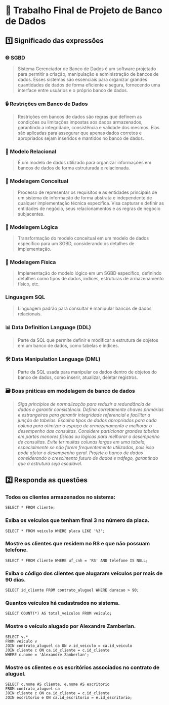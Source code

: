 # 🎲 Trabalho Final de Projeto de Banco de Dados

## 1️⃣ Significado das expressões 

###	🌐 SGBD
> Sistema Gerenciador de Banco de Dados é um software projetado para permitir a criação, manipulação e administração de bancos de dados. Esses sistemas são essenciais para organizar grandes quantidades de dados de forma eficiente e segura, fornecendo uma interface entre usuários e o próprio banco de dados.

###	🔒 Restrições em Banco de Dados
> Restrições em bancos de dados são regras que definem as condições ou limitações impostas aos dados armazenados, garantindo a integridade, consistência e validade dos mesmos. Elas são aplicadas para assegurar que apenas dados corretos e apropriados sejam inseridos e mantidos no banco de dados. 

###	🔗 Modelo Relacional
> É um modelo de dados utilizado para organizar informações em bancos de dados de forma estruturada e relacionada.


###	🧩 Modelagem Conceitual
> Processo de representar os requisitos e as entidades principais de um sistema de informação de forma abstrata e independente de qualquer implementação técnica específica. Visa capturar e definir as entidades de negócio, seus relacionamentos e as regras de negócio subjacentes.
 
 
###	🧠 Modelagem Lógica
> Transformação do modelo conceitual em um modelo de dados específico para um SGBD, considerando os detalhes de implementação.

###	🔬 Modelagem Física
> Implementação do modelo lógico em um SGBD específico, definindo detalhes como tipos de dados, índices, estruturas de armazenamento físico, etc.

###	Linguagem SQL
> Linguagem padrão para consultar e manipular bancos de dados relacionais.

###	📊 Data Definition Language (DDL)
> Parte da SQL que permite definir e modificar a estrutura de objetos em um banco de dados, como tabelas e índices.

###	🛠️ Data Manipulation Language (DML)
> Parte da SQL usada para manipular os dados dentro de objetos do banco de dados, como inserir, atualizar, deletar registros.

###	🗃️ Boas práticas em modelagem de banco de dados
> *Siga princípios de normalização para reduzir a redundância de dados e garantir consistência.*
> *Defina corretamente chaves primárias e estrangeiras para garantir integridade referencial e facilitar a junção de tabelas.*
> *Escolha tipos de dados apropriados para cada coluna para otimizar o espaço de armazenamento e melhorar o desempenho das consultas.*
> *Considere particionar grandes tabelas em partes menores físicas ou lógicas para melhorar o desempenho de consultas.*
> *Evite ter muitas colunas largas em uma tabela, especialmente se não forem frequentemente utilizadas, pois isso pode afetar o desempenho geral.*
> *Projete o banco de dados considerando o crescimento futuro de dados e tráfego, garantindo que a estrutura seja escalável.*


## 2️⃣ Responda as questões

### Todos os clientes armazenados no sistema:
	
 	SELECT * FROM cliente;	

### Exiba os veículos que tenham final 3 no número da placa.
	SELECT * FROM veiculo WHERE placa LIKE '%3';

### Mostre os clientes que residem no RS e que não possuam telefone.
	SELECT * FROM cliente WHERE uf_cnh = 'RS' AND telefone IS NULL;

### Exiba o código dos clientes que alugaram veículos por mais de 90 dias.
	SELECT id_cliente FROM contrato_aluguel WHERE duracao > 90;

### Quantos veículos há cadastrados no sistema.
	SELECT COUNT(*) AS total_veiculos FROM veiculo;
 
### Mostre o veículo alugado por Alexandre Zamberlan.
	SELECT v.* 
	FROM veiculo v
	JOIN contrato_aluguel ca ON v.id_veiculo = ca.id_veiculo
	JOIN cliente c ON ca.id_cliente = c.id_cliente
	WHERE c.nome = 'Alexandre Zamberlan';

### Mostre os clientes e os escritórios associados no contrato de aluguel.
	SELECT c.nome AS cliente, e.nome AS escritorio
	FROM contrato_aluguel ca
	JOIN cliente c ON ca.id_cliente = c.id_cliente
	JOIN escritorio e ON ca.id_escritorio = e.id_escritorio;
